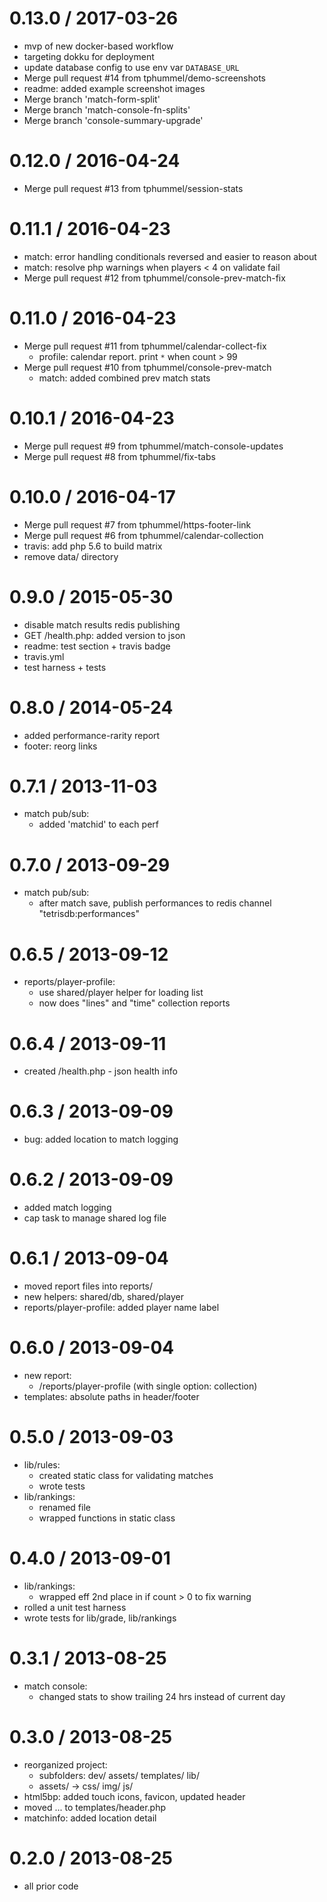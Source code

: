
0.13.0 / 2017-03-26
==================

  * mvp of new docker-based workflow
  * targeting dokku for deployment
  * update database config to use env var `DATABASE_URL`
  * Merge pull request #14 from tphummel/demo-screenshots
  * readme: added example screenshot images
  * Merge branch 'match-form-split'
  * Merge branch 'match-console-fn-splits'
  * Merge branch 'console-summary-upgrade'

0.12.0 / 2016-04-24
==================

  * Merge pull request #13 from tphummel/session-stats

0.11.1 / 2016-04-23
==================

  * match: error handling conditionals reversed and easier to reason about
  * match: resolve php warnings when players < 4 on validate fail
  * Merge pull request #12 from tphummel/console-prev-match-fix

0.11.0 / 2016-04-23
==================

  * Merge pull request #11 from tphummel/calendar-collect-fix
    * profile: calendar report. print `*` when count > 99
  * Merge pull request #10 from tphummel/console-prev-match
    * match: added combined prev match stats


0.10.1 / 2016-04-23
==================

  * Merge pull request #9 from tphummel/match-console-updates
  * Merge pull request #8 from tphummel/fix-tabs

0.10.0 / 2016-04-17
==================

  * Merge pull request #7 from tphummel/https-footer-link
  * Merge pull request #6 from tphummel/calendar-collection
  * travis: add php 5.6 to build matrix
  * remove data/ directory

0.9.0 / 2015-05-30
==================

  * disable match results redis publishing
  * GET /health.php: added version to json
  * readme: test section + travis badge
  * travis.yml
  * test harness + tests

0.8.0 / 2014-05-24
==================

 * added performance-rarity report
 * footer: reorg links

0.7.1 / 2013-11-03
==================
  - match pub/sub:
    - added 'matchid' to each perf

0.7.0 / 2013-09-29
==================
  - match pub/sub:
    - after match save, publish performances to redis channel "tetrisdb:performances"

0.6.5 / 2013-09-12
==================
  - reports/player-profile:
    - use shared/player helper for loading list
    - now does "lines" and "time" collection reports

0.6.4 / 2013-09-11
==================
  - created /health.php - json health info

0.6.3 / 2013-09-09
==================
  - bug: added location to match logging

0.6.2 / 2013-09-09
==================
  - added match logging
  - cap task to manage shared log file

0.6.1 / 2013-09-04
==================
  - moved report files into reports/
  - new helpers: shared/db, shared/player
  - reports/player-profile: added player name label

0.6.0 / 2013-09-04
==================
  - new report:
    - /reports/player-profile (with single option: collection)
  - templates: absolute paths in header/footer

0.5.0 / 2013-09-03
==================
  - lib/rules:
    - created static class for validating matches
    - wrote tests
  - lib/rankings:
    - renamed file
    - wrapped functions in static class

0.4.0 / 2013-09-01
==================
  - lib/rankings:
    - wrapped eff 2nd place in if count > 0 to fix warning
  - rolled a unit test harness
  - wrote tests for lib/grade, lib/rankings

0.3.1 / 2013-08-25
==================
  - match console:
    - changed stats to show trailing 24 hrs instead of current day

0.3.0 / 2013-08-25
==================
  - reorganized project:
    - subfolders: dev/ assets/ templates/ lib/
    - assets/ -> css/ img/ js/
  - html5bp: added touch icons, favicon, updated header
  - moved <html><head><body>... to templates/header.php
  - matchinfo: added location detail

0.2.0 / 2013-08-25
==================
  - all prior code
